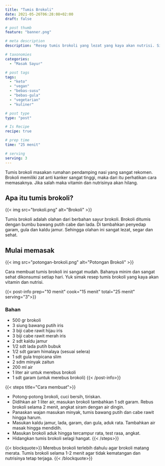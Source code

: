 ```yaml
---
title: "Tumis Brokoli"
date: 2021-05-26T06:28:08+02:00
draft: false

# post thumb
feature: "banner.png"

# meta description
description: "Resep tumis brokoli yang lezat yang kaya akan nutrisi. Simak berbagai tipsnya disini cara menumis brokoli agar nutrisinya tetap terjaga."

# taxonomies
categories:
  - "Masak Sayur"

# post tags
tags:
  - "keto"
  - "vegan"
  - "bebas-susu"
  - "bebas-gula"
  - "vegetarian"
  - "kuliner"

# post type
type: "post"

# Is Recipe
recipe: true

# prep time
time: "25 menit"

# serving
serving: 3
---
```

Tumis brokoli masakan rumahan pendamping nasi yang sangat rekomen. Brokoli memiliki zat anti kanker sangat tinggi, maka dari itu perhatikan cara memasaknya. Jika salah maka vitamin dan nutrisinya akan hilang.

## Apa itu tumis brokoli?

{{< img src="brokoli.png" alt="Brokoli" >}}

Tumis brokoli adalah olahan dari berbahan sayur brokoli. Brokoli ditumis dengan bumbu bawang putih cabe dan lada. Di tambahkan penyedap garam, gula dan kaldu jamur. Sehingga olahan ini sangat lezat, segar dan sehat.

## Mulai memasak

{{< img src="potongan-brokoli.png" alt="Potongan Brokoli" >}}

Cara membuat tumis brokoli ini sangat mudah. Bahanya minim dan sangat sehat dikonsumsi setiap hari. Yuk simak resep tumis brokoli yang kaya akan vitamin dan nutrisi.

{{< post-info prep="10 menit" cook="15 menit" total="25 menit" serving="3">}}

### Bahan

-   500 gr brokoli
-   3 siung bawang putih iris
-   3 biji cabe rawit hijau iris
-   3 biji cabe rawit merah iris
-   2 sdt kaldu jamur
-   1/2 sdt lada putih bubuk
-   1/2 sdt garam himalaya (sesuai selera)
-   1 sdt gula tropicana slim
-   2 sdm minyak zaitun
-   200 ml air
-   1 liter air untuk merebus brokoli
-   1 sdt garam (untuk merebus brokoli)
{{< /post-info>}}

{{< steps title="Cara membuat">}}
-   Potong-potong brokoli, cuci bersih, tiriskan.
-   Didihkan air 1 liter air, masukan brokoli tambahkan 1 sdt garam. Rebus brokoli selama 2 menit, angkat siram dengan air dingin.
-   Panaskan wajan masukan minyak, tumis bawang putih dan cabe rawit hingga harum.
-   Masukan kaldu jamur, lada, garam, dan gula, aduk rata. Tambahkan air masak hingga mendidih.
-   Masukan brokoli aduk hingga tercampur rata, test rasa, angkat.
-   Hidangkan tumis brokoli selagi hangat.
{{< /steps>}}

{{< blockquote>}}
Merebus brokoli terlebih dahulu agar brokoli matang merata. Tumis brokoli selama 1-2 menit agar tidak kematangan dan nutrisinya tetap terjaga.
{{< /blockquote>}}
